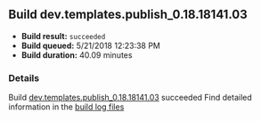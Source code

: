 ## Build dev.templates.publish_0.18.18141.03
- **Build result:** `succeeded`
- **Build queued:** 5/21/2018 12:23:38 PM
- **Build duration:** 40.09 minutes
### Details
Build [dev.templates.publish_0.18.18141.03](https://winappstudio.visualstudio.com/web/build.aspx?pcguid=a4ef43be-68ce-4195-a619-079b4d9834c2&builduri=vstfs%3a%2f%2f%2fBuild%2fBuild%2f25694) succeeded
Find detailed information in the [build log files](https://uwpctdiags.blob.core.windows.net/buildlogs/dev.templates.publish_0.18.18141.03_logs.zip)
